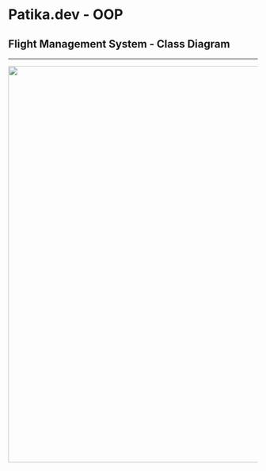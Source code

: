 # Patika.dev - OOP 
## Flight Management System - Class Diagram 

------

<image src="https://github.com/Furkanber/patika-oop/blob/main/flight-management/Flight%20Management.png" width="800">

